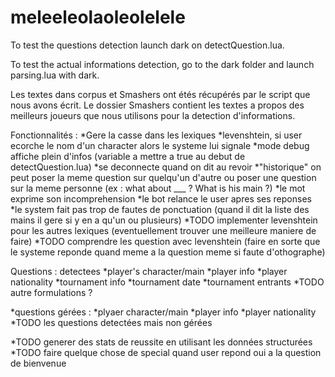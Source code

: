 # meleeleolaoleolelele

To test the questions detection launch dark on detectQuestion.lua.

To test the actual informations detection, go to the dark folder and launch parsing.lua with dark.

Les textes dans corpus et Smashers ont étés récupérés par le script que nous avons écrit. Le dossier Smashers contient les textes a propos des meilleurs joueurs que nous utilisons pour la detection d'informations.


Fonctionnalités :
*Gere la casse dans les lexiques
*levenshtein, si user ecorche le nom d'un character alors le systeme lui signale 
*mode debug affiche plein d'infos (variable a mettre a true au debut de detectQuestion.lua)
*se deconnecte quand on dit au revoir
*"historique" on peut poser la meme question sur quelqu'un d'autre ou poser une question sur la meme personne (ex : what about ___ ?   What is his main ?)
*le mot exprime son incomprehension
*le bot relance le user apres ses reponses
*le system fait pas trop de fautes de ponctuation (quand il dit la liste des mains il gere si y en a qu'un ou plusieurs)
*TODO implementer levenshtein pour les autres lexiques (eventuellement trouver une meilleure maniere de faire)
*TODO comprendre les question avec levenshtein (faire en sorte que le systeme reponde quand meme a la question meme si faute d'othographe)





Questions : detectees
*player's character/main
*player info
*player nationality
*tournament info
*tournament date
*tournament entrants
*TODO autre formulations ?


*questions gérées : 
*plyaer character/main
*player info
*player nationality
*TODO les questions detectées mais non gérées



*TODO generer des stats de reussite en utilisant les données structurées 
*TODO faire quelque chose de special quand user repond oui a la question de bienvenue 

